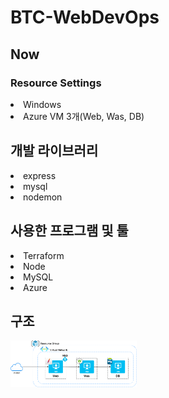 # BTC-WebDevOps

## Now

### Resource Settings
<li>Windows</li>
<li>Azure VM 3개(Web, Was, DB)</li>

## 개발 라이브러리

<li>express</li>
<li>mysql</li>
<li>nodemon</li>

## 사용한 프로그램 및 툴
<li>Terraform</li>
<li>Node</li>
<li>MySQL</li>
<li>Azure</li>

## 구조
<p align='left'>
    <img src="https://github.com/WhiteHair-H/BTC-WebDevOps/blob/main/infra/Azure%2Bnode(3Tier).png" width="40%" height="40%"/>
</p>
